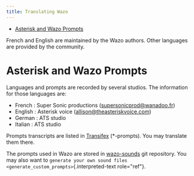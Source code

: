 ```yaml
---
title: Translating Wazo
---
```


-   [Asterisk and Wazo Prompts](#asterisk-and-wazo-prompts)

French and English are maintained by the Wazo authors. Other languages
are provided by the community.

Asterisk and Wazo Prompts
=========================

Languages and prompts are recorded by several studios. The information
for those languages are:

-   French : Super Sonic productions (<supersonicprod@wanadoo.fr>)
-   English : Asterisk voice (<allison@theasteriskvoice.com>)
-   German : ATS studio
-   Italian : ATS studio

Prompts transcripts are listed in
[Transifex](https://www.transifex.com/wazo/wazo/) (\*-prompts). You may
translate them there.

The prompts used in Wazo are stored in
[wazo-sounds](https://github.com/wazo-platform/wazo-sounds) git
repository. You may also want to
`generate your own sound files <generate_custom_prompts>`{.interpreted-text
role="ref"}.
